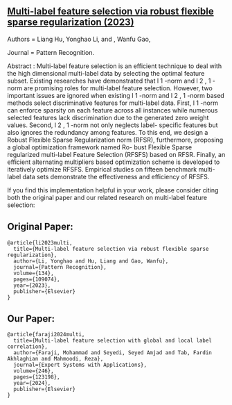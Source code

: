 ## [Multi-label feature selection via robust flexible sparse regularization (2023)](https://www.sciencedirect.com/science/article/abs/pii/S0031320322005544)

Authors = Liang Hu, Yonghao Li, and , Wanfu Gao,

Journal = Pattern Recognition.

Abstract :
Multi-label feature selection is an efficient technique to deal with the high dimensional multi-label data by selecting the optimal feature subset. Existing researches have demonstrated that l 1 -norm and l 2 , 1 - norm are 
promising roles for multi-label feature selection. However, two important issues are ignored when existing l 1 -norm and l 2 , 1 -norm based methods select discriminative features for multi-label data. First, l 1 -norm can 
enforce sparsity on each feature across all instances while numerous selected features lack discrimination due to the generated zero weight values. Second, l 2 , 1 -norm not only neglects label- specific features but also 
ignores the redundancy among features. To this end, we design a Robust Flexible Sparse Regularization norm (RFSR), furthermore, proposing a global optimization framework named Ro- bust Flexible Sparse regularized multi-label Feature Selection (RFSFS) based on RFSR. Finally, an efficient alternating multipliers based optimization scheme is developed to iteratively optimize RFSFS. Empirical studies on fifteen benchmark multi-label data sets 
demonstrate the effectiveness and efficiency of RFSFS.

If you find this implementation helpful in your work, please consider citing both the original paper and our related research on multi-label feature selection:

## Original Paper:

```
@article{li2023multi,
  title={Multi-label feature selection via robust flexible sparse regularization},
  author={Li, Yonghao and Hu, Liang and Gao, Wanfu},
  journal={Pattern Recognition},
  volume={134},
  pages={109074},
  year={2023},
  publisher={Elsevier}
}
```
## Our Paper:
```
@article{faraji2024multi,
  title={Multi-label feature selection with global and local label correlation},
  author={Faraji, Mohammad and Seyedi, Seyed Amjad and Tab, Fardin Akhlaghian and Mahmoodi, Reza},
  journal={Expert Systems with Applications},
  volume={246},
  pages={123198},
  year={2024},
  publisher={Elsevier}
}
```
